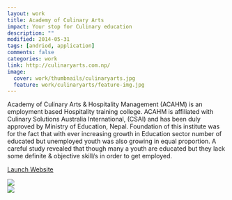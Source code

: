 ```yaml
---
layout: work
title: Academy of Culinary Arts
impact: Your stop for Culinary education
description: ""
modified: 2014-05-31
tags: [andriod, application]
comments: false
categories: work
link: http://culinaryarts.com.np/
image:
  cover: work/thumbnails/culinaryarts.jpg
  feature: work/culinaryarts/feature-img.jpg
---
```


<div class="layout work-description">
<p>Academy of Culinary Arts & Hospitality Management (ACAHM) is an employment based Hospitality training college. ACAHM is affiliated with Culinary Solutions Australia International, (CSAI) and has been duly approved by Ministry of Education, Nepal. Foundation of this institute was for the fact that with ever increasing growth in Education sector number of educated but unemployed youth was also growing in equal proportion. A careful study revealed that though many a youth are educated but they lack some definite & objective skill/s in order to get employed.</p>

<a href="{{ page.link }}" target="_blank" class="button work-btn launch-btn"><span class="see-work"> Launch Website</span><span class="progress"></span></a>
</div>
<div class="screenshot-wrapper">
<div class="layout inner-screenshot">
<div class="screenshot">
<img src="{{ site.url }}/images/work/culinaryarts/culinaryartsimg1.jpg"/> 
</div>
<div class="screenshot">
<img src="{{ site.url }}/images/work/culinaryarts/culinaryartsimg2.jpg"/> 
</div>
</div>
</div>

<!--

## What They said

> Lorem ipsum dolor sit amet, consectetur adipisicing elit, sed do eiusmod tempor incididunt ut labore et dolore magna aliqua. Ut enim ad minim veniam, quis nostrud exercitation ullamco laboris nisi ut aliquip ex ea commodo consequat.


<div class="screenshot-wrapper">
<div class="layout inner-screenshot">
<div class="screenshot">
<img src="{{ site.url }}/images/work/fightvaw/fightvawimg-3.png"/> 
</div>
<div class="screenshot">
<img src="{{ site.url }}/images/work/fightvaw/fightvawimg-4.png"/> 
</div>
</div>
</div>


## What They said

Lorem ipsum dolor sit amet, consectetur adipisicing elit, sed do eiusmod tempor incididunt ut labore et dolore magna aliqua. Ut enim ad minim veniam, quis nostrud exercitation ullamco laboris nisi ut aliquip ex ea commodo consequat.

Lorem ipsum dolor sit amet, consectetur adipisicing elit, sed do eiusmod tempor incididunt ut labore et dolore magna aliqua. Ut enim ad minim veniam, quis nostrud exercitation ullamco laboris nisi ut aliquip ex ea commodo consequat.
-->

